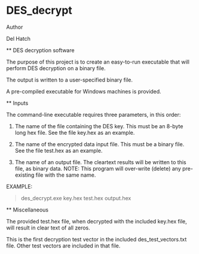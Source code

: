 # DES_decrypt

Author

Del Hatch

** DES decryption software

The purpose of this project is to create an easy-to-run executable that will perform DES decryption on a binary file.

The output is written to a user-specified binary file.

A pre-compiled executable for Windows machines is provided.

** Inputs

The command-line executable requires three parameters, in this order:

1) The name of the file containing the DES key. This must be an 8-byte long hex file. See the file key.hex as an example.

2) The name of the encrypted data input file. This must be a binary file. See the file test.hex as an example.

3) The name of an output file. The cleartext results will be written to this file, as binary data. NOTE: This program will over-write (delete) any pre-existing file with the same name.

EXAMPLE:

>des_decrypt.exe key.hex test.hex output.hex

** Miscellaneous

The provided test.hex file, when decrypted with the included key.hex file, will result in clear text of all zeros.

This is the first decryption test vector in the included des_test_vectors.txt file. Other test vectors are included in that file.






